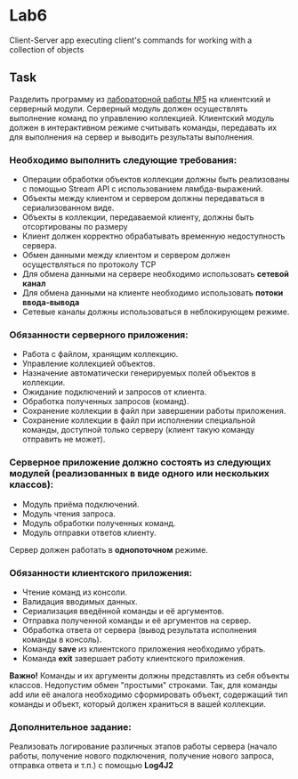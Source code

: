 # Lab6 # 
Client-Server app executing client's commands for working with a collection of objects

## Task ## 

Разделить программу из [лабораторной работы №5](https://github.com/dokerplp/java_programming/tree/master/Лаба%205) на клиентский и серверный модули. 
Серверный модуль должен осуществлять выполнение команд по управлению коллекцией.
Клиентский модуль должен в интерактивном режиме считывать команды, передавать их 
для выполнения на сервер и выводить результаты выполнения.

### Необходимо выполнить следующие требования: ### 

* Операции обработки объектов коллекции должны быть реализованы с помощью Stream API с использованием лямбда-выражений.
* Объекты между клиентом и сервером должны передаваться в сериализованном виде.
* Объекты в коллекции, передаваемой клиенту, должны быть отсортированы по размеру
* Клиент должен корректно обрабатывать временную недоступность сервера.
* Обмен данными между клиентом и сервером должен осуществляться по протоколу TCP
* Для обмена данными на сервере необходимо использовать **сетевой канал**
* Для обмена данными на клиенте необходимо использовать **потоки ввода-вывода**
* Сетевые каналы должны использоваться в неблокирующем режиме.

### Обязанности серверного приложения: ###

* Работа с файлом, хранящим коллекцию.
* Управление коллекцией объектов.
* Назначение автоматически генерируемых полей объектов в коллекции.
* Ожидание подключений и запросов от клиента.
* Обработка полученных запросов (команд).
* Сохранение коллекции в файл при завершении работы приложения.
* Сохранение коллекции в файл при исполнении специальной команды, доступной только серверу (клиент такую команду отправить не может).

### Серверное приложение должно состоять из следующих модулей (реализованных в виде одного или нескольких классов): ###

* Модуль приёма подключений.
* Модуль чтения запроса.
* Модуль обработки полученных команд.
* Модуль отправки ответов клиенту.

Сервер должен работать в **однопоточном** режиме.

### Обязанности клиентского приложения: ###

* Чтение команд из консоли.
* Валидация вводимых данных.
* Сериализация введённой команды и её аргументов.
* Отправка полученной команды и её аргументов на сервер.
* Обработка ответа от сервера (вывод результата исполнения команды в консоль).
* Команду **save** из клиентского приложения необходимо убрать.
* Команда **exit** завершает работу клиентского приложения.

**Важно!** Команды и их аргументы должны представлять из себя объекты классов. 
Недопустим обмен "простыми" строками. Так, для команды add или её аналога необходимо 
сформировать объект, содержащий тип команды и объект, который должен храниться в вашей коллекции.

### Дополнительное задание: ###

Реализовать логирование различных этапов работы сервера (начало работы, получение нового подключения, 
получение нового запроса, отправка ответа и т.п.) с помощью **Log4J2**
